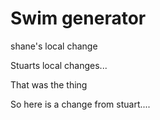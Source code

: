 

# Swim generator

shane's   local change

Stuarts local changes...

That was the thing

So here is a change from stuart....
